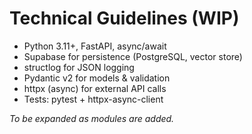 # Technical Guidelines (WIP)

- Python 3.11+, FastAPI, async/await
- Supabase for persistence (PostgreSQL, vector store)
- structlog for JSON logging
- Pydantic v2 for models & validation
- httpx (async) for external API calls
- Tests: pytest + httpx-async-client

_To be expanded as modules are added._
